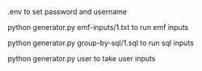 .env to set password and username

python generator.py emf-inputs/1.txt to run emf inputs 

python generator.py group-by-sql/1.sql to run sql inputs

python generator.py user to take user inputs
